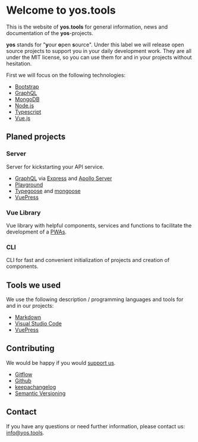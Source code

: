 # Welcome to yos.tools
This is the website of **yos.tools** for general information, news and documentation of the **yos**-projects.

**yos** stands for "**y**our **o**pen **s**ource". Under this label we will release open source projects to support you in your daily development work. They are all under the MIT license, so you can use them for and in your projects without hesitation.

First we will focus on the following technologies:
- [Bootstrap](https://getbootstrap.com)
- [GraphQL](https://graphql.org)
- [MongoDB](https://www.mongodb.com)
- [Node.js](https://nodejs.org)
- [Typescript](https://www.typescriptlang.org)
- [Vue.js](https://vuejs.org)


## Planed projects

### Server
Server for kickstarting your API service.

- [GraphQL](https://graphql.org) via [Express](http://expressjs.com) and [Apollo Server](https://www.apollographql.com/docs/apollo-server)
- [Playground](https://github.com/prismagraphql/graphql-playground)
- [Typegoose](https://github.com/szokodiakos/typegoose) and [mongoose](http://mongoosejs.com)
- [VuePress](https://vuepress.vuejs.org)

### Vue Library
Vue library with helpful components, services and functions to facilitate the development of a [PWAs](https://en.wikipedia.org/wiki/Progressive_Web_Apps).

### CLI
CLI for fast and convenient initialization of projects and creation of components.

## Tools we used

We use the following description / programming languages and tools for and in our projects:

- [Markdown](https://en.wikipedia.org/wiki/Markdown)
- [Visual Studio Code](https://code.visualstudio.com)
- [VuePress](https://vuepress.vuejs.org)

## Contributing

We would be happy if you would [support us](https://github.com/yos-tools).

- [Gitflow](https://www.atlassian.com/git/tutorials/comparing-workflows/gitflow-workflow)
- [Github](https://github.com/yos-tools)
- [keepachangelog](https://keepachangelog.com/en/1.0.0/)
- [Semantic Versioning](https://semver.org/spec/v2.0.0.html)

## Contact

If you have any questions or need further information, please contact us: [info@yos.tools](mailto:info@yos.tools).
